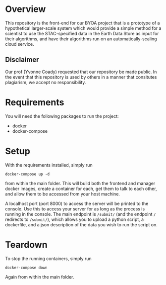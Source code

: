 
# Overview

This repository is the front-end for our BYOA project that is a prototype of a hypothetical larger-scale system which would provide a simple method for a scientist to use the STAC-specified data in the Earth Data Store as input for their algorithms, and have their algorithms run on an automatically-scaling cloud service.

## Disclaimer

Our prof (Yvonne Coady) requested that our repository be made public. In the event that this repository is used by others in a manner that consitutes plagiarism, we accept no responsibility.

# Requirements

You will need the following packages to run the project: 

* docker
* docker-compose

# Setup

With the requirements installed, simply run 

```
docker-compose up -d
```

from within the main folder. This will build both the frontend and manager docker images, create a container for each, get them to talk to each other, and allow them to be accessed from your host machine.

A localhost port (port 8000) to access the server will be printed to the console. Use this to access your server for as long as the process is running in the console. The main endpoint is `/submit/` (and the endpoint `/` redirects to `/submit/`), which allows you to upload a python script, a dockerfile, and a json description of the data you wish to run the script on.

# Teardown

To stop the running containers, simply run

```
docker-compose down
```

Again from within the main folder.
